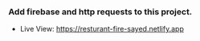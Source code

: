 ### Add firebase and http requests to this project.

- Live View: https://resturant-fire-sayed.netlify.app
